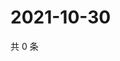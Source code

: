 # 2021-10-30

共 0 条

<!-- BEGIN WEIBO -->
<!-- 最后更新时间 Sat Oct 30 2021 09:55:01 GMT+0800 (China Standard Time) -->

<!-- END WEIBO -->
